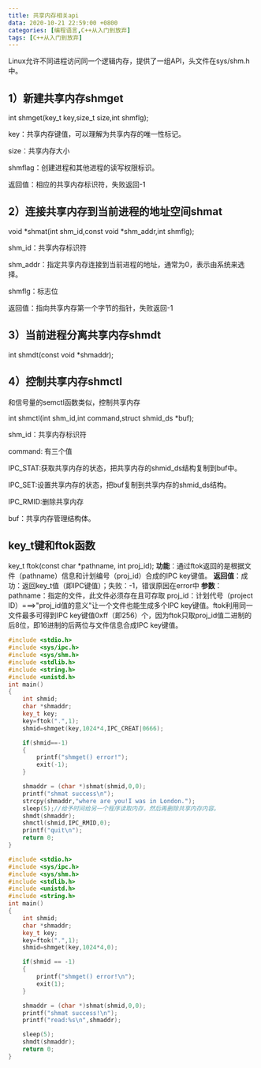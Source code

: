 ```yaml
---
title: 共享内存相关api
data: 2020-10-21 22:59:00 +0800
categories: [编程语言,C++从入门到放弃]
tags: [C++从入门到放弃]
---
```


Linux允许不同进程访问同一个逻辑内存，提供了一组API，头文件在sys/shm.h中。

## 1）新建共享内存shmget

int shmget(key_t key,size_t size,int shmflg);

key：共享内存键值，可以理解为共享内存的唯一性标记。

size：共享内存大小

shmflag：创建进程和其他进程的读写权限标识。

返回值：相应的共享内存标识符，失败返回-1

## 2）连接共享内存到当前进程的地址空间shmat

void *shmat(int shm_id,const void *shm_addr,int shmflg);

shm_id：共享内存标识符

shm_addr：指定共享内存连接到当前进程的地址，通常为0，表示由系统来选择。

shmflg：标志位

返回值：指向共享内存第一个字节的指针，失败返回-1

## 3）当前进程分离共享内存shmdt

int shmdt(const void *shmaddr);

## 4）控制共享内存shmctl

和信号量的semctl函数类似，控制共享内存

int shmctl(int shm_id,int command,struct shmid_ds *buf);

shm_id：共享内存标识符

command: 有三个值

IPC_STAT:获取共享内存的状态，把共享内存的shmid_ds结构复制到buf中。

IPC_SET:设置共享内存的状态，把buf复制到共享内存的shmid_ds结构。

IPC_RMID:删除共享内存

buf：共享内存管理结构体。

## key_t键和ftok函数

key_t ftok(const char *pathname, int proj_id);
**功能**：通过ftok返回的是根据文件（pathname）信息和计划编号（proj_id）合成的IPC key键值。
**返回值**：成功：返回key_t值（即IPC键值）；失败：-1，错误原因在error中
**参数**：
pathname：指定的文件，此文件必须存在且可存取
proj_id：计划代号（project ID）===>"proj_id值的意义"让一个文件也能生成多个IPC key键值。ftok利用同一文件最多可得到IPC key键值0xff（即256）个，因为ftok只取proj_id值二进制的后8位，即16进制的后两位与文件信息合成IPC key键值。

~~~c++
#include <stdio.h>
#include <sys/ipc.h>
#include <sys/shm.h>
#include <stdlib.h>
#include <string.h>
#include <unistd.h>
int main()
{
    int shmid;
    char *shmaddr;
    key_t key;
    key=ftok(".",1);
    shmid=shmget(key,1024*4,IPC_CREAT|0666);

    if(shmid==-1)
    {
        printf("shmget() error!");
        exit(-1);
    }

    shmaddr = (char *)shmat(shmid,0,0);
    printf("shmat success\n");
    strcpy(shmaddr,"where are you!I was in London.");
    sleep(5);//给予时间给另一个程序读取内存，然后再删除共享内存内容。
    shmdt(shmaddr);
    shmctl(shmid,IPC_RMID,0);
    printf("quit\n");
    return 0;
}
~~~

~~~c++
#include <stdio.h>
#include <sys/ipc.h>
#include <sys/shm.h>
#include <stdlib.h>
#include <unistd.h>
#include <string.h>
int main()
{
    int shmid;
    char *shmaddr;
    key_t key;
    key=ftok(".",1);
    shmid=shmget(key,1024*4,0);

    if(shmid == -1)
    {
        printf("shmget() error!\n");
        exit(1);
    }

    shmaddr = (char *)shmat(shmid,0,0);
    printf("shmat success!\n");
    printf("read:%s\n",shmaddr);

    sleep(5);
    shmdt(shmaddr);
    return 0;
}
~~~